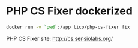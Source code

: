 # PHP CS Fixer dockerized

```bash
docker run -v `pwd`:/app tico/php-cs-fixer fix
```

PHP CS Fixer site: http://cs.sensiolabs.org/
